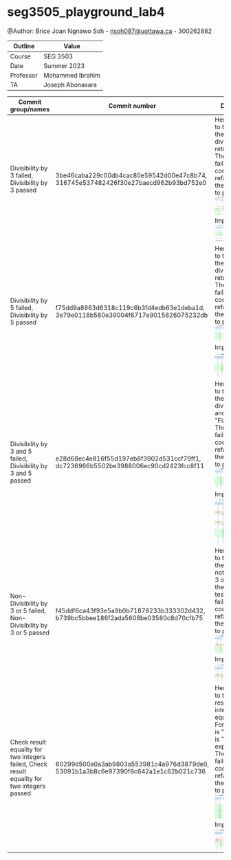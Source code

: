 

# seg3505_playground_lab4

@Author: Brice Joan Ngnawo Soh - nsoh087@uottawa.ca - 300262882

| Outline   | Value            |
| --------- | ---------------- |
| Course    | SEG 3503         |
| Date      | Summer 2023      |
| Professor | Mohammed Ibrahim |
| TA        | Joseph Abonasara |

|    Commit group/names    |            Commit number                  | Description |
|    ------------------    |            -------------                  | ----------- |
| Divisibility by 3 failed, Divisibility by 3 passed| 3be46caba229c00db4cac80e59542d00e47c8b74, 316745e537482426f30e27baecd962b93bd752e0 | Here we want to test if when the number is divisible by 3 returns "Fizz". The test initially failed and the code was refactored for the test group to pass.                    Test: <img src="images/divisibilityby3.png"> Implementation: <img src="images/divisibilyby3implementation.png"> 
| Divisibility by 5 failed, Divisibility by 5 passed | f75dd9a8963d6318c119c6b3fd4edb63e1deba1d, 3e79e0118b580e39004f6717e9015826075232db| Here we want to test if when the number is divisible by 5 returns "Buzz". The test initially failed and the code was refactored for the test group to pass.         Test: <img src="images/divisibilityby5.png"> Implementation: <img src="images/divisibilityby5implementation.png">
| Divisibility by 3 and 5 failed, Divisibility by 3 and 5 passed | e28d68ec4e816f55d197eb8f3902d531ccf79ff1, dc7236966b5502be3988006ec90cd2423fcc8f11| Here we want to test if when the number is divisible by 3 and 5 returns "FizzBuzz". The test initially failed and the code was refactored for the test group to pass.     Test: <img src="images/divisibilityby3&5.png"> Implementation: <img src="images/divisibilityby3&5implementation.png">
| Non-Divisibility by 3 or 5 failed, Non-Divisibility by 3 or 5 passed | f45ddf6ca43f93e5a9b0b71878233b333302d432, b739bc5bbee186f2ada5608be03580c8d70cfb75| Here we want to test when the integer is not divisible by 3 or 5 it returns the integer. The test initially failed and the code was refactored for the test group to pass.     Test: <img src="images/nondivisibilityby3or5.png"> Implementation: <img src="images/nondivisibilityby3or5implementation.png">
| Check result equality for two integers failed, Check result equality for two integers passed | 60299d500a0a3ab9803a553981c4a976d3879de0, 53091b1a3b8c6e97390f8c642a1e1c62b021c736| Here we want to test if the result of two integers is equal or not. For example, 3 is "Fizz" and 9 is "Fizz" so we expect true. The test initially failed and the code was refactored for the test group to pass.     Test: <img src="images/resultequality.png"> Implementation: <img src="images/resultequality%20implementation.png">


